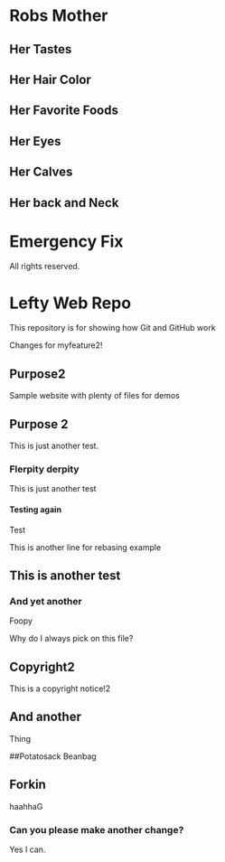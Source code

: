 # Robs Mother
## Her Tastes
## Her Hair Color
## Her Favorite Foods
## Her Eyes
## Her Calves
## Her back and Neck

# Emergency Fix
All rights reserved.

# Lefty Web Repo

This repository is for showing how Git and GitHub work

Changes for myfeature2!

## Purpose2

Sample website with plenty of files for demos

## Purpose 2

This is just another test.

### Flerpity derpity

This is just another test

#### Testing again

Test

This is another line for rebasing example

## This is another test

### And yet another

Foopy

Why do I always pick on this file?

## Copyright2
This is a copyright notice!2

## And another
Thing

##Potatosack
Beanbag

## Forkin
haahhaG

### Can you please make another change?
Yes I can.